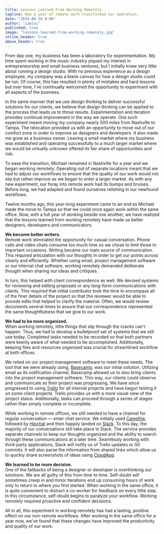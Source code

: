 ```yaml
---
title: Lessons Learned From Working Remotely
tagline: How a year of remote work transformed our operation.
date: "2014-08-19 9:00"
author: "iamlos"
published: true
image: "lessons-learned-from-working-remotely.jpg"
inline_header: true
above_header: true
---
```


From day one, my business has been a laboratory for experimentation. My time spent working in the music industry piqued my interest in entrepreneurship and small business ventures, but I initially knew very little about running a design studio. With no previous experience as a design employee, my company was a blank canvas for how a design studio could be run. Of course, this has resulted in plenty of mistakes and hard lessons but over time, I've continually welcomed the opportunity to experiment with all aspects of the business.

In the same manner that we use design thinking to deliver successful solutions for our clients, we believe that design thinking can be applied to the process that leads us to those results. Experimentation and iteration provides continual improvement in the way we operate. One such experiment meant moving my company nearly 500 miles from Nashville to Tampa. The relocation provided us with an opportunity to move out of our comfort zone in order to improve as designers and developers. It also made me grow as a business owner. Leaving a small market where my business was established and operating successfully to a much larger market where we would be virtually unknown offered its fair share of opportunities and risk.

To ease the transition, Michael remained in Nashville for a year and we began working remotely. Operating out of separate locations meant that we had to adjust our workflows to ensure that the quality of our work would not slip but rather improve as we began to enter a larger market. As with any new experiment, our foray into remote work had its bumps and bruises. Before long, we had adapted and found ourselves relishing in our newfound workflows.

Twelve months ago, this year-long experiment came to an end as Michael made the move to Tampa so that we could once again work within the same office. Now, with a full year of working beside one another, we have realized that the lessons learned from working remotely have made us better designers, developers and communicators.

**We became better writers.**  
Remote work eliminated the opportunity for casual conversation. Phone calls and video chats consume too much time so we chose to limit those to important occasions. Writing became our main source of communication. This required articulation with our thoughts in order to get our points across clearly and efficiently. Whether using email, project management software or our internal chat software, working remotely demanded deliberate thought when sharing our ideas and critiques.

In turn, this helped with client correspondence as well. We devised systems for reviewing and editing proposals or any long-form communications with clients. This required that initial contributor took the time to encompass all of the finer details of the project so that the reviewer would be able to provide edits that helped to clarify the material. Often, we would review documents several times to assure that our correspondence represented the same thoughtfulness that we give to our work.

**We had to be more organized.**  
When working remotely, little things that slip through the cracks can't happen. Thus, we had to develop a bulletproof set of systems that we still use today. Completed tasks needed to be recorded so that both partners were keenly aware of what needed to be accomplished. Additionally, keeping files and resources organized was crucial for streamlined workflow at both offices.

We relied on our project management software to meet these needs. The tool that we were already using, [Basecamp](https://basecamp.com/), was our initial solution. Utilizing email as its notification channel, Basecamp allowed us to also bring clients into the project management software. This way, our clients could observe and communicate as their project was progressing. We have since progressed to using [Trello](https://trello.com/jameslacroix/recommend) for all internal projects and have begun testing it on some client projects. Trello provides us with a more visual view of the project status. Additionally, tasks can proceed through a series of stages rather than simply complete or incomplete.

While working in remote offices, we still needed to have a channel for regular conversation &mdash; enter chat service. We initially used [Campfire](https://campfirenow.com/), followed by [Hipchat](https://www.hipchat.com/) and then happily landed on [Slack](https://slack.com/r/024l00bf-02533q4k). To this day, the majority of our conversations still take place in Slack. The service provides separate channels to keep our thoughts organized and the ability to search through these communications at a later time. Seamlessly working with third-party applications, Slack will notify us of Trello updates or Git commits. It will also parse the information from shared links which allow us to quickly share screenshots of ideas using [CloudApp](http://www.getcloudapp.com/).

**We learned to be more decisive.**  
One of the fallbacks of being a designer or developer is overthinking our solutions. We are all guilty of this from time to time. Self-doubt will sometimes creep in and minor iterations end up consuming hours of work only to return to where you first started. When working in the same office, it is quite convenient to distract a co-worker for feedback on every little step. In this circumstance, self-doubt begins to paralyze your workflow. Working remotely required proactive and confident decisions.

All in all, this experiment in working remotely has had a lasting, positive
effect on our non-remote workflows. After working in the
same office for a year now, we've found that these changes have improved the productivity and quality of our work.
